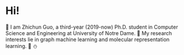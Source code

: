 # Hi! 
🌱 I am Zhichun Guo, a third-year (2019-now) Ph.D. student in Computer Science and Engineering at University of Notre Dame.
🌊 My research interests lie in graph machine learning and molecular representation learning.
🍁 
⛄️

